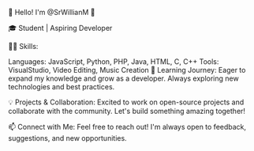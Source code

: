 🌟 Hello! I'm @SrWillianM 🌟

🎓 Student | Aspiring Developer

👨‍💻 Skills:

Languages: JavaScript, Python, PHP, Java, HTML, C, C++
Tools: VisualStudio, Video Editing, Music Creation
🌱 Learning Journey: Eager to expand my knowledge and grow as a developer. Always exploring new technologies and best practices.

💡 Projects & Collaboration: Excited to work on open-source projects and collaborate with the community. Let's build something amazing together!

📫 Connect with Me: Feel free to reach out! I'm always open to feedback, suggestions, and new opportunities.

<!---
SrWillianM/SrWillianM is a ✨ special ✨ repository because its `README.md` (this file) appears on your GitHub profile.
You can click the Preview link to take a look at your changes.
--->
